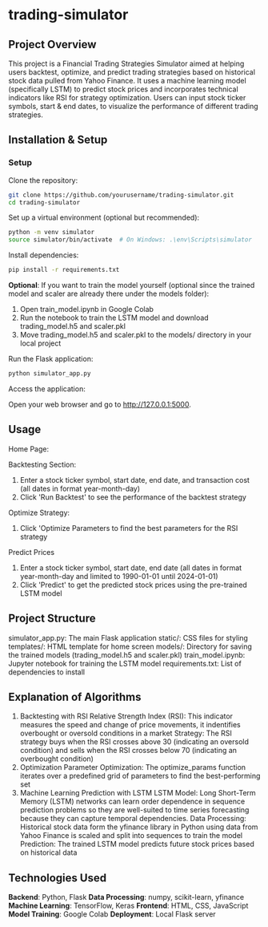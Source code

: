 # trading-simulator
## Project Overview
This project is a Financial Trading Strategies Simulator aimed at helping users backtest, optimize, and predict trading strategies based on historical stock data pulled from Yahoo Finance. It uses a machine learning model (specifically LSTM) to predict stock prices and incorporates technical indicators like RSI for strategy optimization. Users can input stock ticker symbols, start & end dates, to visualize the performance of different trading strategies.

## Installation & Setup

### Setup
Clone the repository:

```sh
git clone https://github.com/yourusername/trading-simulator.git
cd trading-simulator
```

Set up a virtual environment (optional but recommended):

```sh
python -m venv simulator
source simulator/bin/activate  # On Windows: .\env\Scripts\simulator
```

Install dependencies:

```sh
pip install -r requirements.txt
```

**Optional**: If you want to train the model yourself (optional since the trained model and scaler are already there under the models folder):
1. Open train_model.ipynb in Google Colab
2. Run the notebook to train the LSTM model and download trading_model.h5 and scaler.pkl
3. Move trading_model.h5 and scaler.pkl to the models/ directory in your local project

Run the Flask application:
```sh
python simulator_app.py
```

Access the application:

Open your web browser and go to http://127.0.0.1:5000.

## Usage

Home Page:

Backtesting Section:
1. Enter a stock ticker symbol, start date, end date, and transaction cost (all dates in format year-month-day)
2. Click 'Run Backtest' to see the performance of the backtest strategy

Optimize Strategy:
1. Click 'Optimize Parameters to find the best parameters for the RSI strategy

Predict Prices
1. Enter a stock ticker symbol, start date, end date (all dates in format year-month-day and limited to 1990-01-01 until 2024-01-01)
2. Click 'Predict' to get the predicted stock prices using the pre-trained LSTM model

## Project Structure
simulator_app.py: The main Flask application
static/: CSS files for styling
templates/: HTML template for home screen
models/: Directory for saving the trained models (trading_model.h5 and scaler.pkl)
train_model.ipynb: Jupyter notebook for training the LSTM model
requirements.txt: List of dependencies to install

## Explanation of Algorithms
1. Backtesting with RSI
Relative Strength Index (RSI): This indicator measures the speed and change of price movements, it indentifies overbought or oversold conditions in a market
Strategy: The RSI strategy buys when the RSI crosses above 30 (indicating an oversold condition) and sells when the RSI crosses below 70 (indicating an overbought condition)
2. Optimization
Parameter Optimization: The optimize_params function iterates over a predefined grid of parameters to find the best-performing set
4. Machine Learning Prediction with LSTM
LSTM Model: Long Short-Term Memory (LSTM) networks can learn order dependence in sequence prediction problems so they are well-suited to time series forecasting because they can capture temporal dependencies.
Data Processing: Historical stock data form the yfinance library in Python using data from Yahoo Finance is scaled and split into sequences to train the model
Prediction: The trained LSTM model predicts future stock prices based on historical data


## Technologies Used
**Backend**: Python, Flask
**Data Processing**: numpy, scikit-learn, yfinance
**Machine Learning**: TensorFlow, Keras
**Frontend**: HTML, CSS, JavaScript
**Model Training**: Google Colab
**Deployment**: Local Flask server
